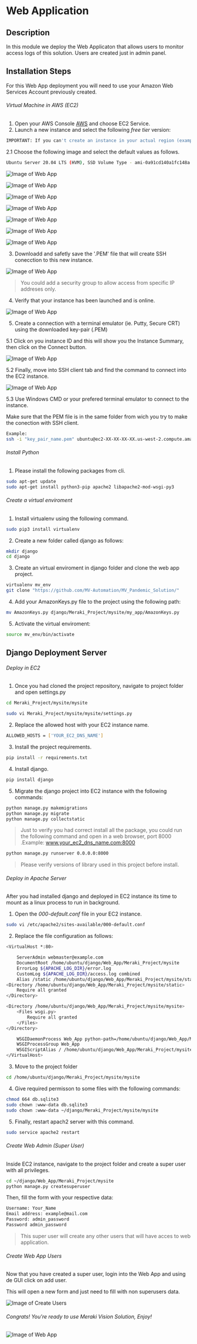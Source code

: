# Web Application
## Description
In this module we deploy the Web Applicaton  that allows users to monitor access logs of this solution. Users are created just in admin panel. 

## Installation Steps
For this Web App deployment you will need to use your Amazon Web Services Account  previously created. 

###### Virtual Machine in AWS (EC2)
1. Open your AWS Console [AWS](https://aws.amazon.com) and choose EC2 Service. 
2. Launch a new instance and select the following *free tier* version:

	
``` bash
IMPORTANT: If you can't create an instance in your actual region (example: Ohio us-east-2), try to create an EC2 instance in another region of Amazon Web Services (example: Oregon us-west-2) 
```

2.1 Choose the following image and select the default values as follows.

``` bash
Ubuntu Server 20.04 LTS (HVM), SSD Volume Type - ami-0a91cd140a1fc148a (64-bit x86) / ami-0742a572c2ce45ebf (64-bit Arm)
```

![Image of Web App](
https://github.com/MV-Automation/MV_Pandemic_Solution/blob/main/img/web_01.PNG)

![Image of Web App](
https://github.com/MV-Automation/MV_Pandemic_Solution/blob/main/img/web_02.PNG)

![Image of Web App](
https://github.com/MV-Automation/MV_Pandemic_Solution/blob/main/img/web_03.PNG)

![Image of Web App](
https://github.com/MV-Automation/MV_Pandemic_Solution/blob/main/img/web_04.PNG)

![Image of Web App](
https://github.com/MV-Automation/MV_Pandemic_Solution/blob/main/img/web_05.PNG)

![Image of Web App](
https://github.com/MV-Automation/MV_Pandemic_Solution/blob/main/img/web_06.PNG)

![Image of Web App](
https://github.com/MV-Automation/MV_Pandemic_Solution/blob/main/img/web_07.PNG)


3. Downloadd and safetly save the '.PEM' file that will create SSH conecction to this new instance.

![Image of Web App](
https://github.com/MV-Automation/MV_Pandemic_Solution/blob/main/img/web_08.PNG)

> You could add a security group to allow access from specific IP addreses only.

4. Verify that your instance has been launched and is online.

![Image of Web App](
https://github.com/MV-Automation/MV_Pandemic_Solution/blob/main/img/web_09.PNG)

5. Create a connection with a terminal emulator (ie. Putty, Secure CRT) using the downloaded key-pair (.PEM)

5.1 Click on you instance ID and this will show you the Instance Summary, then click on the Connect button.

![Image of Web App](
https://github.com/MV-Automation/MV_Pandemic_Solution/blob/main/img/web_010.PNG)

5.2 Finally, move into SSH client tab and find the command to connect into the EC2 instance. 

![Image of Web App](
https://github.com/MV-Automation/MV_Pandemic_Solution/blob/main/img/web_011.PNG)

5.3 Use Windows CMD or your prefered terminal emulator to connect to the instance. 

Make sure that the PEM file is in the same folder from wich you try to make the conection with SSH client. 

``` bash
Example: 
ssh -i "key_pair_name.pem" ubuntu@ec2-XX-XX-XX-XX.us-west-2.compute.amazonaws.com
```



###### Install Python
1. Please install the following packages from cli.

``` bash
sudo apt-get update
sudo apt-get install python3-pip apache2 libapache2-mod-wsgi-py3
```

###### Create a virtual enviroment 
1. Install virtualenv using the following command.
``` bash
sudo pip3 install virtualenv
```
2. Create a new folder called django as follows:
``` bash
mkdir django
cd django
```

3. Create an virtual enviroment in django folder and clone the web app project. 
``` bash
virtualenv mv_env
git clone "https://github.com/MV-Automation/MV_Pandemic_Solution/" 
```
4. Add your AmazonKeys.py file to the project using the following path:

``` bash
mv AmazonKeys.py django/Meraki_Project/mysite/my_app/AmazonKeys.py
```

5. Activate the virtual enviroment:
``` bash
source mv_env/bin/activate
```

## Django Deployment Server

###### Deploy in EC2
1. Once you had cloned the project repository, navigate to project folder and open settings.py
``` bash
cd Meraki_Project/mysite/mysite

sudo vi Meraki_Project/mysite/mysite/settings.py
```
2. Replace the allowed host with your EC2 instance name.
``` bash
ALLOWED_HOSTS = ['YOUR_EC2_DNS_NAME']
```
3. Install the project requirements.
``` bash
pip install -r requirements.txt
```
4. Install django.
``` bash
pip install django
```
5. Migrate the django project into EC2 instance with the following commands:
``` bash
python manage.py makemigrations
python manage.py migrate
python manage.py collectstatic
```
> Just to verify you had correct install all the package, you could run the following command and open in a web browser, port 8000 .Example: www.your_ec2_dns_name.com:8000
``` bash
python manage.py runserver 0.0.0.0:8000
```

> Please verify versions of library used in this project before install. 

###### Deploy in Apache Server

After you had installed django and deployed in EC2 instance its time to mount as a linux process to run in background. 


1. Open the *000-default.conf* file in your EC2 instance. 
``` bash
sudo vi /etc/apache2/sites-available/000-default.conf
```

2. Replace the file configuration as follows:

``` bash
<VirtualHost *:80>

	ServerAdmin webmaster@example.com
	DocumentRoot /home/ubuntu/django/Web_App/Meraki_Project/mysite
	ErrorLog ${APACHE_LOG_DIR}/error.log
	CustomLog ${APACHE_LOG_DIR}/access.log combined
	Alias /static /home/ubuntu/django/Web_App/Meraki_Project/mysite/static
<Directory /home/ubuntu/django/Web_App/Meraki_Project/mysite/static>
	Require all granted
</Directory>

<Directory /home/ubuntu/django/Web_App/Meraki_Project/mysite/mysite>
	<Files wsgi.py>
		Require all granted
	</Files>
</Directory>

	WSGIDaemonProcess Web_App python-path=/home/ubuntu/django/Web_App/Meraki_Project/mysite python-home=/home/ubuntu/django/MV_Project
	WSGIProcessGroup Web_App
	WSGIScriptAlias / /home/ubuntu/django/Web_App/Meraki_Project/mysite/mysite/wsgi.py
</VirtualHost>
```
3. Move to the project folder
``` bash
cd /home/ubuntu/django/Meraki_Project/mysite/mysite
```
4. Give required permisson to some files with the following commands:

``` bash
chmod 664 db.sqlite3
sudo chown :www-data db.sqlite3
sudo chown :www-data ~/django/Meraki_Project/mysite/mysite
```
5. Finally, restart apach2 server with this command.

``` bash
sudo service apache2 restart
```

###### Create Web Admin (Super User)
Inside EC2 instance, navigate to the project folder and create a super user with all privileges. 

``` bash
cd ~/django/Web_App/Meraki_Project/mysite
python manage.py createsuperuser 
```
Then, fill the form with your respective data:

``` bash
Username: Your_Name
Email address: example@mail.com
Password: admin_password
Password admin_password
```
> This super user will create any other users that will have acces to web application. 

###### Create Web App Users
Now that you have created a super user, login into the Web App and using de GUI click on add user.

This will open a new form and just need to fill with non superusers data.

![Image of Create Users](
https://github.com/MV-Automation/MV_Pandemic_Solution/blob/main/img/user_add.png)


###### Congrats! You're ready to use Meraki Vision Solution, Enjoy!

![Image of Web App](
https://github.com/MV-Automation/MV_Pandemic_Solution/blob/main/img/web_app.png)

